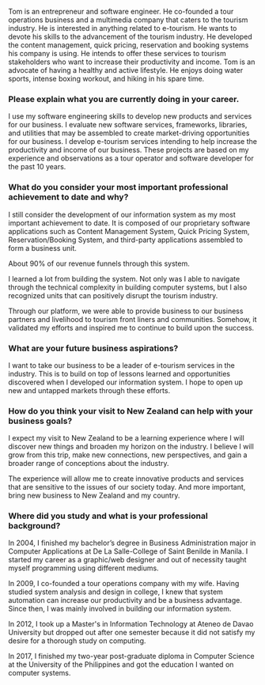 Tom is an entrepreneur and software engineer. He co-founded a tour operations business and a multimedia company that caters to the tourism industry. He is interested in anything related to e-tourism. He wants to devote his skills to the advancement of the tourism industry.  He developed the content management, quick pricing, reservation and booking systems his company is using. He intends to offer these services to tourism stakeholders who want to increase their productivity and income. Tom is an advocate of having a healthy and active lifestyle. He enjoys doing water sports, intense boxing workout, and hiking in his spare time.

### Please explain what you are currently doing in your career.

I use my software engineering skills to develop new products and services for our business. I evaluate new software services, frameworks, libraries, and utilities that may be assembled to create market-driving opportunities for our business. I develop e-tourism services intending to help increase the productivity and income of our business. These projects are based on my experience and observations as a tour operator and software developer for the past 10 years.
 
### What do you consider your most important professional achievement to date and why?

I still consider the development of our information system as my most important achievement to date. It is composed of our proprietary software applications such as Content Management System, Quick Pricing System, Reservation/Booking System, and third-party applications assembled to form a business unit. 

About 90% of our revenue funnels through this system.

I learned a lot from building the system. Not only was I able to navigate through the technical complexity in building computer systems, but I also recognized units that can positively disrupt the tourism industry.

Through our platform, we were able to provide business to our business partners and livelihood to tourism front liners and communities. Somehow, it validated my efforts and inspired me to continue to build upon the success.

### What are your future business aspirations?

I want to take our business to be a leader of e-tourism services in the industry. This is to build on top of lessons learned and opportunities discovered when I developed our information system. I hope to open up new and untapped markets through these efforts.

### How do you think your visit to New Zealand can help with your business goals?

I expect my visit to New Zealand to be a learning experience where I will discover new things and broaden my horizon on the industry. I believe I will grow from this trip, make new connections, new perspectives, and gain a broader range of conceptions about the industry.

The experience will allow me to create innovative products and services that are sensitive to the issues of our society today. And more important, bring new business to New Zealand and my country.

### Where did you study and what is your professional background?

In 2004, I finished my bachelor’s degree in Business Administration major in Computer Applications at De La Salle-College of Saint Benilde in Manila. I started my career as a graphic/web designer and out of necessity taught myself programming using different mediums.

In 2009, I co-founded a tour operations company with my wife. Having studied system analysis and design in college, I knew that system automation can increase our productivity and be a business advantage. Since then, I was mainly involved in building our information system.

In 2012, I took up a Master's in Information Technology at Ateneo de Davao University but dropped out after one semester because it did not satisfy my desire for a thorough study on computing. 

In 2017, I finished my two-year post-graduate diploma in Computer Science at the University of the Philippines and got the education I wanted on computer systems.

 

